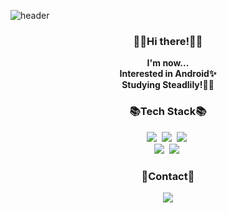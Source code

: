 ![header](https://capsule-render.vercel.app/api?type=wave&color=F4DB76&height=200&section=header)

<h3 align="center">👋🏻Hi there!👋🏻</h3>

<p align="center">
<strong>I'm now...
</br>Interested in Android✨
</br>Studying Steadlily!💪🏻</strong>
</p>

<h3 align="center">📚Tech Stack📚</h3>
<p align="center">
  <img src="https://img.shields.io/badge/-Java-EC2025"/>&nbsp  
  <img src="https://img.shields.io/badge/Kotlin-864BFC?style=flat-square&logo=Kotlin&logoColor=white"/>&nbsp
  <img src="https://img.shields.io/badge/Python-1D3F5A?style=flat-square&logo=Python&logoColor=white"/>&nbsp
  </br>
  <img src="https://img.shields.io/badge/Android-30D780?style=flat-square&logo=Android&logoColor=white"/>&nbsp
  <img src="https://img.shields.io/badge/Git-000000?style=flat-square&logo=Git&logoColor=white"/>&nbsp
</p>
  
<h3 align="center">🎇Contact🎇</h3>
<p align="center">
  <a href="mailto:0602smj@gmail.com"><img src="https://img.shields.io/badge/Gmail-red?style=flat-square&logo=Gmail&logoColor=white"/></a>
</p>
